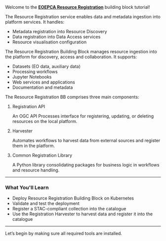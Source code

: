 Welcome to the **[EOEPCA Resource Registration](https://eoepca.readthedocs.io/projects/resource-registration/en/latest/)** building block tutorial!

The Resource Registration service enables data and metadata ingestion into platform services. It handles:
- Metadata registration into Resource Discovery
- Data registration into Data Access services
- Resource visualisation configuration

The Resource Registration Building Block manages resource ingestion into the platform for discovery, access and collaboration. It supports:
- Datasets (EO data, auxiliary data)
- Processing workflows
- Jupyter Notebooks
- Web services and applications
- Documentation and metadata

The Resource Registration BB comprises three main components:
1. Registration API
   
   An OGC API Processes interface for registering, updating, or deleting resources on the local platform.

2. Harvester
   
   Automates workflows to harvest data from external sources and register them in the platform.

3. Common Registration Library
   
   A Python library consolidating packages for business logic in workflows and resource handling.

---

### What You'll Learn
- Deploy Resource Registration Building Block on Kubernetes
- Validate and test the deployment
- Register a STAC-compliant collection into the catalogue
- Use the Registration Harvester to harvest data and register it into the catalogue

---

<!--
### Use Case

Imagine you've just ingested a new Sentinel-2 satellite scene into your system. To make it discoverable by other users or services, you publish the metadata into the Resource Catalogue using the STAC format.

Once published, other users can query it by:
- Region of interest (bounding box)
- Date range
- Data collection or mission

This tutorial simulates that workflow end-to-end.

---
-->

Let’s begin by making sure all required tools are installed.

